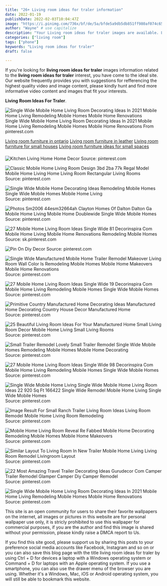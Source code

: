 ```yaml
---
title: "26+ Living room ideas for traler information"
date: 2022-01-19
publishDate: 2022-02-03T10:04:47Z
image: "https://i.pinimg.com/736x/bf/de/5a/bfde5a9db5db851ff980af074c659bcd.jpg"
author: "Wayne" # use capitalize
description: "Your Living room ideas for traler images are available. Living room ideas for traler are a topic that is being searched for and liked by netizens now. You can Find and Download the Living room ideas for traler files here. Find and Download all free photos and vectors."
categories: ["living room"]
tags: ["phone"]
keywords: "Living room ideas for traler"
draft: false

---
```


If you're looking for **living room ideas for traler** images information related to the **living room ideas for traler** interest, you have come to the ideal  site.  Our website frequently  provides you with  suggestions  for refferencing  the highest  quality video and image  content, please kindly hunt and find more informative video content and images  that fit your interests.

**Living Room Ideas For Traler**. 

![Single Wide Mobile Home Living Room Decorating Ideas In 2021 Mobile Home Living Remodeling Mobile Homes Mobile Home Renovations](https://i.pinimg.com/736x/bf/de/5a/bfde5a9db5db851ff980af074c659bcd.jpg "Single Wide Mobile Home Living Room Decorating Ideas In 2021 Mobile Home Living Remodeling Mobile Homes Mobile Home Renovations")
Single Wide Mobile Home Living Room Decorating Ideas In 2021 Mobile Home Living Remodeling Mobile Homes Mobile Home Renovations From pinterest.com

[Living room furniture in ontario](/living-room-furniture-in-ontario/)
[Living room furniture in leather](/living-room-furniture-in-leather/)
[Living room furniture for small houses](/living-room-furniture-for-small-houses/)
[Living room furniture ideas for small spaces](/living-room-furniture-ideas-for-small-spaces/)



### 

 


![Kitchen Living Home Home Decor](https://www.kentuckydreamhomes.com/wp-content/uploads/2019/05/The-Victory-Kitchen-Living-2.jpg "Kitchen Living Home Home Decor")
Source: pinterest.com

 

![Classic Mobile Home Living Room Design 3bd 2ba 77k Regal Model Mobile Home Living Home Living Room Rectangular Living Rooms](https://i.pinimg.com/originals/3a/48/03/3a4803824a2d57a50f3eeb3fe9d609ac.jpg "Classic Mobile Home Living Room Design 3bd 2ba 77k Regal Model Mobile Home Living Home Living Room Rectangular Living Rooms")
Source: pinterest.com

 

![Single Wide Mobile Home Decorating Ideas Remodeling Mobile Homes Single Wide Mobile Homes Mobile Home Living](https://i.pinimg.com/originals/1c/31/74/1c3174088a434d01c40866a4df129783.jpg "Single Wide Mobile Home Decorating Ideas Remodeling Mobile Homes Single Wide Mobile Homes Mobile Home Living")
Source: pinterest.com

 

![Photos Sm2006 44esm32664ah Clayton Homes Of Dalton Dalton Ga Mobile Home Living Mobile Home Doublewide Single Wide Mobile Homes](https://i.pinimg.com/originals/28/f1/60/28f1600452fe2558641abde46710bf40.jpg "Photos Sm2006 44esm32664ah Clayton Homes Of Dalton Dalton Ga Mobile Home Living Mobile Home Doublewide Single Wide Mobile Homes")
Source: pinterest.com

 

![27 Mobile Home Living Room Ideas Single Wide 81 Decorinspira Com Mobile Home Living Mobile Home Renovations Remodeling Mobile Homes](https://i.pinimg.com/originals/c7/22/9e/c7229ede19207c5405e833079b4ca417.jpg "27 Mobile Home Living Room Ideas Single Wide 81 Decorinspira Com Mobile Home Living Mobile Home Renovations Remodeling Mobile Homes")
Source: sk.pinterest.com

 

![Pin On Diy Decor](https://i.pinimg.com/736x/90/6d/97/906d97e00c72d493ca0df5f4850c9738.jpg "Pin On Diy Decor")
Source: pinterest.com

 

![Single Wide Manufactured Mobile Home Trailer Remodel Makeover Living Room Wall Color Is Remodeling Mobile Homes Mobile Home Makeovers Mobile Home Renovations](https://i.pinimg.com/originals/e1/68/7c/e1687c73e5d169013502d151432b08ab.jpg "Single Wide Manufactured Mobile Home Trailer Remodel Makeover Living Room Wall Color Is Remodeling Mobile Homes Mobile Home Makeovers Mobile Home Renovations")
Source: pinterest.com

 

![27 Mobile Home Living Room Ideas Single Wide 19 Decorinspira Com Mobile Home Living Remodeling Mobile Homes Single Wide Mobile Homes](https://i.pinimg.com/736x/cd/06/75/cd0675e7db5d4bc8d301a399b6fe8196.jpg "27 Mobile Home Living Room Ideas Single Wide 19 Decorinspira Com Mobile Home Living Remodeling Mobile Homes Single Wide Mobile Homes")
Source: pinterest.com

 

![Primitive Country Manufactured Home Decorating Ideas Manufactured Home Decorating Country House Decor Manufactured Home](https://i.pinimg.com/originals/4d/3e/07/4d3e07d8a4071383ba1c925e4b118704.jpg "Primitive Country Manufactured Home Decorating Ideas Manufactured Home Decorating Country House Decor Manufactured Home")
Source: pinterest.com

 

![25 Beautiful Living Room Ideas For Your Manufactured Home Small Living Room Decor Mobile Home Living Small Living Rooms](https://i.pinimg.com/originals/5b/30/90/5b3090f67ffbc0642b5ca1d24c9b35e5.jpg "25 Beautiful Living Room Ideas For Your Manufactured Home Small Living Room Decor Mobile Home Living Small Living Rooms")
Source: pinterest.com

 

![Small Trailer Remodel Lovely Small Trailer Remodel Single Wide Mobile Homes Remodeling Mobile Homes Mobile Home Decorating](https://i.pinimg.com/originals/d3/27/7d/d3277d70171d1a6e6e776ee1c8ca51d9.jpg "Small Trailer Remodel Lovely Small Trailer Remodel Single Wide Mobile Homes Remodeling Mobile Homes Mobile Home Decorating")
Source: pinterest.com

 

![27 Mobile Home Living Room Ideas Single Wide 98 Decorinspira Com Mobile Home Living Remodeling Mobile Homes Single Wide Mobile Homes](https://i.pinimg.com/564x/fd/a0/1d/fda01deb22a52ca07b5b72d733dea14b.jpg "27 Mobile Home Living Room Ideas Single Wide 98 Decorinspira Com Mobile Home Living Remodeling Mobile Homes Single Wide Mobile Homes")
Source: pinterest.com

 

![Single Wide Mobile Home Living Single Wide Mobile Home Living Room Ideas 22 920 Sq Ft 166422 Single Wide Remodel Mobile Home Living Single Wide Mobile Homes](https://i.pinimg.com/originals/fe/16/f0/fe16f0833aedfee8aa6023e9f90c481c.jpg "Single Wide Mobile Home Living Single Wide Mobile Home Living Room Ideas 22 920 Sq Ft 166422 Single Wide Remodel Mobile Home Living Single Wide Mobile Homes")
Source: pinterest.com

 

![Image Result For Small Ranch Trailer Living Room Ideas Living Room Remodel Mobile Home Living Room Remodeling](https://i.pinimg.com/originals/1a/a1/ca/1aa1cae4ce17f1528da9d2500d4df039.jpg "Image Result For Small Ranch Trailer Living Room Ideas Living Room Remodel Mobile Home Living Room Remodeling")
Source: pinterest.com

 

![Mobile Home Living Room Reveal Re Fabbed Mobile Home Decorating Remodeling Mobile Homes Mobile Home Makeovers](https://i.pinimg.com/originals/92/d5/d6/92d5d643e658b59ad39a22b8aec66e7d.jpg "Mobile Home Living Room Reveal Re Fabbed Mobile Home Decorating Remodeling Mobile Homes Mobile Home Makeovers")
Source: pinterest.com

 

![Similar Layout To Living Room In New Trailer Mobile Home Living Living Room Remodel Livingroom Layout](https://i.pinimg.com/originals/00/0c/c5/000cc59b2e9d65945a5d573bdd82f1ce.jpg "Similar Layout To Living Room In New Trailer Mobile Home Living Living Room Remodel Livingroom Layout")
Source: pinterest.com

 

![22 Most Amazing Travel Trailer Decorating Ideas Gurudecor Com Camper Trailer Remodel Glamper Camper Diy Camper Remodel](https://i.pinimg.com/originals/27/9b/68/279b683950b3cd14b1ba69ea2fbb7e15.jpg "22 Most Amazing Travel Trailer Decorating Ideas Gurudecor Com Camper Trailer Remodel Glamper Camper Diy Camper Remodel")
Source: pinterest.com

 

![Single Wide Mobile Home Living Room Decorating Ideas In 2021 Mobile Home Living Remodeling Mobile Homes Mobile Home Renovations](https://i.pinimg.com/736x/bf/de/5a/bfde5a9db5db851ff980af074c659bcd.jpg "Single Wide Mobile Home Living Room Decorating Ideas In 2021 Mobile Home Living Remodeling Mobile Homes Mobile Home Renovations")
Source: pinterest.com

 

This site is an open community for users to share their favorite wallpapers on the internet, all images or pictures in this website are for personal wallpaper use only, it is stricly prohibited to use this wallpaper for commercial purposes, if you are the author and find this image is shared without your permission, please kindly raise a DMCA report to Us.

If you find this site good, please support us by sharing this posts to your preference social media accounts like Facebook, Instagram and so on or you can also save this blog page with the title living room ideas for traler by using Ctrl + D for devices a laptop with a Windows operating system or Command + D for laptops with an Apple operating system. If you use a smartphone, you can also use the drawer menu of the browser you are using. Whether it's a Windows, Mac, iOS or Android operating system, you will still be able to bookmark this website.
